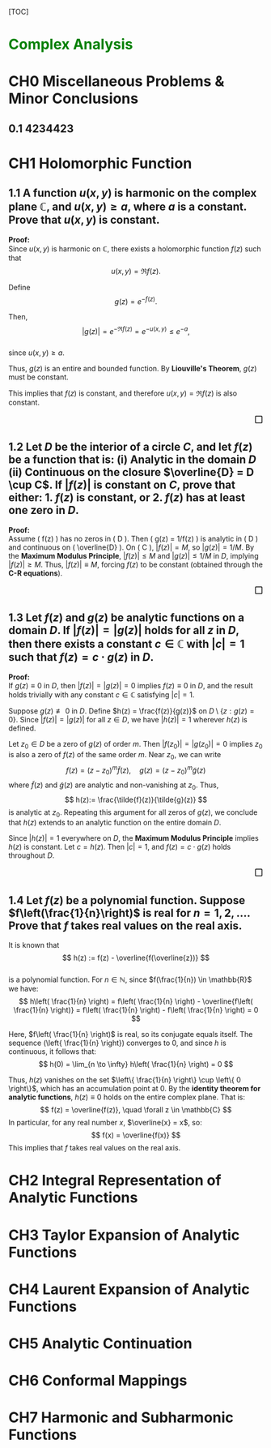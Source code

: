 [TOC]

# <p style="color:green">Complex Analysis</p>
# CH0 Miscellaneous Problems & Minor Conclusions
## 0.1 4234423

# CH1 Holomorphic Function
## 1.1 A function $u(x, y)$ is harmonic on the complex plane $\mathbb{C}$, and $u(x, y) \geq a$, where $a$ is a constant. Prove that $u(x, y)$ is constant.
**Proof:**  
Since $u(x, y)$ is harmonic on $\mathbb{C}$, there exists a holomorphic function $f(z)$ such that  
$$
u(x, y) = \Re f(z).
$$  

Define  
$$
g(z) = e^{-f(z)}.
$$  

Then,  
$$
|g(z)| = e^{-\Re f(z)} = e^{-u(x, y)} \leq e^{-a},
$$  
since $u(x, y) \geq a$.  

Thus, $g(z)$ is an entire and bounded function. By **Liouville's Theorem**, $g(z)$ must be constant.  

This implies that $f(z)$ is constant, and therefore $u(x, y) = \Re f(z)$ is also constant.  
<div style="text-align: right;font-size: 20px;">▢</div>

## 1.2 Let $D$ be the interior of a circle $C$, and let $f(z)$ be a function that is: (i) Analytic in the domain $D$ (ii) Continuous on the closure $\overline{D} = D \cup C$. If $|f(z)|$ is constant on $C$, prove that either: 1. $f(z)$ is constant, or 2. $f(z)$ has at least one zero in $D$.
**Proof:**  
Assume \( f(z) \) has no zeros in \( D \). Then \( g(z) = 1/f(z) \) is analytic in \( D \) and continuous on \( \overline{D} \). On \( C \), $|f(z)| = M$, so $|g(z)| = 1/M$. By the **Maximum Modulus Principle**, $|f(z)| \leq M$ and $|g(z)| \leq 1/M$ in $D$, implying $|f(z)| \geq M$. Thus, $|f(z)| \equiv M$, forcing $f(z)$ to be constant (obtained through the **C-R equations**). 
 <div style="text-align: right;font-size: 20px;">▢</div>

## 1.3 Let $f(z)$ and $g(z)$ be analytic functions on a domain $D$. If $|f(z)| = |g(z)|$ holds for all $z$ in $D$, then there exists a constant $c \in \mathbb{C}$ with $|c|=1$ such that $f(z) = c \cdot g(z)$ in $D$.
**Proof:**  
If $g(z) \equiv 0$ in $D$, then $|f(z)|=|g(z)|=0$ implies $f(z) \equiv 0$ in $D$, and the result holds trivially with any constant $c \in \mathbb{C}$ satisfying $|c|=1$.  

Suppose $g(z) \not\equiv 0$ in $D$. Define $h(z) = \frac{f(z)}{g(z)}$ on $D \setminus \{ z : g(z) = 0 \}$. Since $|f(z)|=|g(z)|$ for all $z \in D$, we have $|h(z)|=1$ wherever $h(z)$ is defined.  

Let $z_0 \in D$ be a zero of $g(z)$ of order $m$. Then $|f(z_0)|=|g(z_0)|=0$ implies $z_0$ is also a zero of $f(z)$ of the same order $m$. Near $z_0$, we can write  
$$
f(z) = (z - z_0)^m \tilde{f}(z), \quad g(z) = (z - z_0)^m \tilde{g}(z)
$$where $\tilde{f}(z)$ and $\tilde{g}(z)$ are analytic and non-vanishing at $z_0$. Thus,  
$$
h(z):= \frac{\tilde{f}(z)}{\tilde{g}(z)}
$$  is analytic at $z_0$. Repeating this argument for all zeros of $g(z)$, we conclude that $h(z)$ extends to an analytic function on the entire domain $D$.  

Since $|h(z)|=1$ everywhere on $D$, the **Maximum Modulus Principle** implies $h(z)$ is constant. Let $c=h(z)$. Then $|c|=1$, and $f(z)=c \cdot g(z)$ holds throughout $D$.     
 <div style="text-align: right;font-size: 20px;">▢</div>

## 1.4 Let $f(z)$ be a polynomial function. Suppose $f\left(\frac{1}{n}\right)$ is real for $n=1,2,\dots$. Prove that $f$ takes real values on the real axis.
It is known that  
$$
h(z) := f(z) - \overline{f(\overline{z})}
$$  
is a polynomial function. For $n \in \mathbb{N}$, since $f(\frac{1}{n}) \in \mathbb{R}$ we have:
$$
h\left( \frac{1}{n} \right) = f\left( \frac{1}{n} \right) - \overline{f\left( \frac{1}{n} \right)} = f\left( \frac{1}{n} \right) - f\left( \frac{1}{n} \right) = 0
$$

Here, $f\left( \frac{1}{n} \right)$ is real, so its conjugate equals itself. The sequence \(\left\{ \frac{1}{n} \right\}\) converges to 0, and since $h$ is continuous, it follows that:
$$
h(0) = \lim_{n \to \infty} h\left( \frac{1}{n} \right) = 0
$$

Thus, $h(z)$ vanishes on the set $\left\{ \frac{1}{n} \right\} \cup \left\{ 0 \right\}$, which has an accumulation point at 0. By the **identity theorem for analytic functions**, $h(z) \equiv 0$ holds on the entire complex plane. That is:
$$
f(z) = \overline{f(z)}, \quad \forall z \in \mathbb{C}
$$
In particular, for any real number $x$, $\overline{x} = x$, so:
$$
f(x) = \overline{f(x)}
$$
This implies that $f$ takes real values on the real axis.












# CH2 Integral Representation of Analytic Functions





# CH3 Taylor Expansion of Analytic Functions

# CH4 Laurent Expansion of Analytic Functions 



# CH5 Analytic Continuation


# CH6 Conformal Mappings



# CH7 Harmonic and Subharmonic Functions

